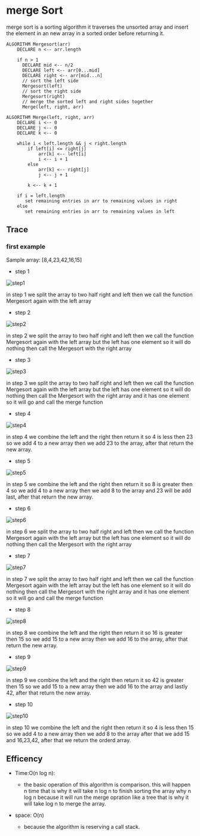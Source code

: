 # merge Sort

merge sort is a sorting algorithm it traverses the unsorted array and insert the element in an new array in a sorted order before returning it.

```pseudocode
ALGORITHM Mergesort(arr)
    DECLARE n <-- arr.length

    if n > 1
      DECLARE mid <-- n/2
      DECLARE left <-- arr[0...mid]
      DECLARE right <-- arr[mid...n]
      // sort the left side
      Mergesort(left)
      // sort the right side
      Mergesort(right)
      // merge the sorted left and right sides together
      Merge(left, right, arr)

ALGORITHM Merge(left, right, arr)
    DECLARE i <-- 0
    DECLARE j <-- 0
    DECLARE k <-- 0

    while i < left.length && j < right.length
        if left[i] <= right[j]
            arr[k] <-- left[i]
            i <-- i + 1
        else
            arr[k] <-- right[j]
            j <-- j + 1

        k <-- k + 1

    if i = left.length
       set remaining entries in arr to remaining values in right
    else
       set remaining entries in arr to remaining values in left
```

## Trace

### first example

Sample array: [8,4,23,42,16,15]

- step 1

![step1](./steps%20images/step1.jpg)

in step 1 we split the array to two half right and left then we call the function Mergesort again with the left array

- step 2

![step2](./steps%20images/step2.jpg)

in step 2 we split the array to two half right and left then we call the function Mergesort again with the left array but the left has one element so it will do nothing then call the Mergesort with the right array

- step 3

![step3](./steps%20images/step3.jpg)

in step 3 we split the array to two half right and left then we call the function Mergesort again with the left array but the left has one element so it will do nothing then call the Mergesort with the right array and it has one element so it will go and call the merge function

- step 4

![step4](./steps%20images/step4.jpg)

in step 4 we combine the left and the right then return it so 4 is less then 23 so we add 4 to a new array then we add 23 to the array, after that return the new array. 

- step 5

![step5](./steps%20images/step5.jpg)

in step 5 we combine the left and the right then return it so 8 is greater then 4 so we add 4 to a new array then we add 8 to the array and 23 will be add last, after that return the new array. 

- step 6

![step6](./steps%20images/step6.jpg)

in step 6 we split the array to two half right and left then we call the function Mergesort again with the left array but the left has one element so it will do nothing then call the Mergesort with the right array

- step 7

![step7](./steps%20images/step7.jpg)

in step 7 we split the array to two half right and left then we call the function Mergesort again with the left array but the left has one element so it will do nothing then call the Mergesort with the right array and it has one element so it will go and call the merge function

- step 8

![step8](./steps%20images/step8.jpg)

in step 8 we combine the left and the right then return it so 16 is greater then 15 so we add 15 to a new array then we add 16 to the array, after that return the new array. 

- step 9

![step9](./steps%20images/step9.jpg)

in step 9 we combine the left and the right then return it so 42 is greater then 15 so we add 15 to a new array then we add 16 to the array and lastly 42, after that return the new array. 

- step 10

![step10](./steps%20images/step10.jpg)

in step 10 we combine the left and the right then return it so 4 is less then 15 so we add 4 to a new array then we add 8 to the array after that we add 15 and 16,23,42, after that we return the orderd array. 

## Efficency

- Time:O(n log n):
  - the basic operation of this algorithm is comparison. this will happen n time that is why it will take n log n to finish sorting the array why n log n because it will run the merge opration like a tree that is why it will take log n to merge the array.

- space: O(n)
  - because the algorithm is reserving a call stack.